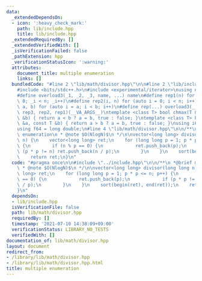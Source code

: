 ```yaml
---
data:
  _extendedDependsOn:
  - icon: ':heavy_check_mark:'
    path: lib/include.hpp
    title: lib/include.hpp
  _extendedRequiredBy: []
  _extendedVerifiedWith: []
  _isVerificationFailed: false
  _pathExtension: hpp
  _verificationStatusIcon: ':warning:'
  attributes:
    document_title: multiple enumeration
    links: []
  bundledCode: "#line 2 \"lib/math/divisor.hpp\"\n\n#line 2 \"lib/include.hpp\"\n\
    #include <bits/stdc++.h>\n#include <experimental/iterator>\nusing namespace std;\n\
    #define overload3(_1, _2, _3, name, ...) name\n#define rep1(n) for (auto _i =\
    \ 0; _i < n; _i++)\n#define rep2(i, n) for (auto i = 0; i < n; i++)\n#define rep3(i,\
    \ a, b) for (auto i = a; i < b; i++)\n#define rep(...) overload3(__VA_ARGS__,\
    \ rep3, rep2, rep1)(__VA_ARGS__)\ntemplate <class T> bool chmax(T &a, const T\
    \ &b) { return a < b ? a = b, true : false; }\ntemplate <class T> bool chmin(T\
    \ &a, const T &b) { return a > b ? a = b, true : false; }\nusing i64 = long long;\n\
    using f64 = long double;\n#line 4 \"lib/math/divisor.hpp\"\n\n/**\n *@brief multiple\
    \ enumeration\n * @note $O(NlogN)$\n */\n\nvector<long long> divisor(long long\
    \ n) {\n    vector<long long> ret;\n    for (long long p = 1; p * p <= n; p++)\
    \ {\n        if (n % p == 0) {\n            ret.push_back(p);\n            if\
    \ (p * p != n) ret.push_back(n / p);\n        }\n    }\n    sort(begin(ret), end(ret));\n\
    \    return ret;\n}\n"
  code: "#pragma once\n\n#include \"../include.hpp\"\n\n/**\n *@brief multiple enumeration\n\
    \ * @note $O(NlogN)$\n */\n\nvector<long long> divisor(long long n) {\n    vector<long\
    \ long> ret;\n    for (long long p = 1; p * p <= n; p++) {\n        if (n % p\
    \ == 0) {\n            ret.push_back(p);\n            if (p * p != n) ret.push_back(n\
    \ / p);\n        }\n    }\n    sort(begin(ret), end(ret));\n    return ret;\n\
    }\n"
  dependsOn:
  - lib/include.hpp
  isVerificationFile: false
  path: lib/math/divisor.hpp
  requiredBy: []
  timestamp: '2021-07-10 14:38:09+09:00'
  verificationStatus: LIBRARY_NO_TESTS
  verifiedWith: []
documentation_of: lib/math/divisor.hpp
layout: document
redirect_from:
- /library/lib/math/divisor.hpp
- /library/lib/math/divisor.hpp.html
title: multiple enumeration
---
```

